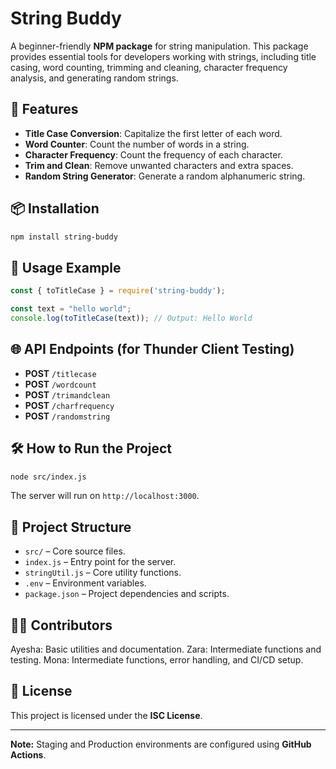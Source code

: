 # String Buddy

A beginner-friendly **NPM package** for string manipulation. This package provides essential tools for developers working with strings, including title casing, word counting, trimming and cleaning, character frequency analysis, and generating random strings.

## 🚀 Features
- **Title Case Conversion**: Capitalize the first letter of each word.
- **Word Counter**: Count the number of words in a string.
- **Character Frequency**: Count the frequency of each character.
- **Trim and Clean**: Remove unwanted characters and extra spaces.
- **Random String Generator**: Generate a random alphanumeric string.

## 📦 Installation
```bash
npm install string-buddy
```

## 📖 Usage Example
```javascript
const { toTitleCase } = require('string-buddy');

const text = "hello world";
console.log(toTitleCase(text)); // Output: Hello World
```

## 🌐 API Endpoints (for Thunder Client Testing)
- **POST** `/titlecase`
- **POST** `/wordcount`
- **POST** `/trimandclean`
- **POST** `/charfrequency`
- **POST** `/randomstring`

## 🛠️ How to Run the Project
```bash
node src/index.js
```
The server will run on `http://localhost:3000`.

## 📁 Project Structure
- `src/` – Core source files.
- `index.js` – Entry point for the server.
- `stringUtil.js` – Core utility functions.
- `.env` – Environment variables.
- `package.json` – Project dependencies and scripts.

## 🧑‍💻 Contributors
Ayesha: Basic utilities and documentation.
Zara: Intermediate functions and testing.
Mona: Intermediate functions, error handling, and CI/CD setup.

## 📜 License
This project is licensed under the **ISC License**.

---
**Note:** Staging and Production environments are configured using **GitHub Actions**.

